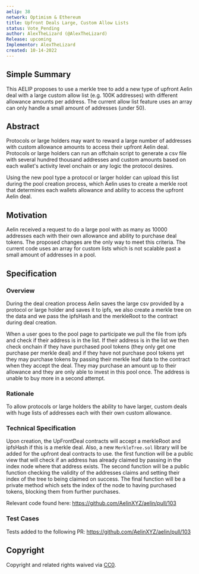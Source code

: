 ```yaml
---
aelip: 38
network: Optimism & Ethereum
title: Upfront Deals Large, Custom Allow Lists
status: Vote_Pending
author: AlexTheLizard (@AlexTheLizard)
Release: upcoming
Implementor: AlexTheLizard
created: 10-14-2022
---
```


## Simple Summary

This AELIP proposes to use a merkle tree to add a new type of upfront Aelin deal with a large custom allow list (e.g. 100K addresses) with different allowance amounts per address. The current allow list feature uses an array can only handle a small amount of addresses (under 50).

## Abstract

Protocols or large holders may want to reward a large number of addresses with custom allowance amounts to access their upfront Aelin deal. Protocols or large holders can run an offchain script to generate a csv file with several hundred thousand addresses and custom amounts based on each wallet's activity level onchain or any logic the protocol desires.

Using the new pool type a protocol or larger holder can upload this list during the pool creation process, which Aelin uses to create a merkle root that determines each wallets allowance and ability to access the upfront Aelin deal.

## Motivation

Aelin received a request to do a large pool with as many as 10000 addresses each with their own allowance and ability to purchase deal tokens. The proposed changes are the only way to meet this criteria. The current code uses an array for custom lists which is not scalable past a small amount of addresses in a pool.

## Specification

### Overview

During the deal creation process Aelin saves the large csv provided by a protocol or large holder and saves it to ipfs, we also create a merkle tree on the data and we pass the ipfsHash and the merkleRoot to the contract during deal creation.

When a user goes to the pool page to participate we pull the file from ipfs and check if their address is in the list. If their address is in the list we then check onchain if they have purchased pool tokens (they only get one purchase per merkle deal) and if they have not purchase pool tokens yet they may purchase tokens by passing their merkle leaf data to the contract when they accept the deal. They may purchase an amount up to their allowance and they are only able to invest in this pool once. The address is unable to buy more in a second attempt.

### Rationale

To allow protocols or large holders the ability to have larger, custom deals with huge lists of addresses each with their own custom allowance.

### Technical Specification

<!--The technical specification should outline the public API of the changes proposed. That is, changes to any of the interfaces Synthetix currently exposes or the creations of new ones.-->

Upon creation, the UpFrontDeal contracts will accept a merkleRoot and ipfsHash if this is a merkle deal. Also, a new `MerkleTree.sol` library will be added for the upfront deal contracts to use. the first function will be a public view that will check if an address has already claimed by passing in the index node where that address exists. The second function will be a public function checking the validity of the addresses claims and setting their index of the tree to being claimed on success. The final function will be a private method which sets the index of the node to having purchased tokens, blocking them from further purchases.

Relevant code found here: https://github.com/AelinXYZ/aelin/pull/103

### Test Cases

<!--Test cases for an implementation are mandatory for AELIPs but can be included with the implementation..-->

Tests added to the following PR: https://github.com/AelinXYZ/aelin/pull/103

## Copyright

Copyright and related rights waived via [CC0](https://creativecommons.org/publicdomain/zero/1.0/).
